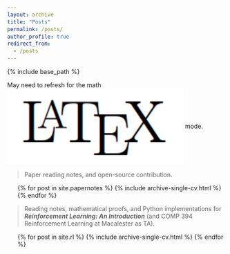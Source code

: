```yaml
---
layout: archive
title: "Posts"
permalink: /posts/
author_profile: true
redirect_from: 
  - /posts
---
```


{% include base_path %}

<p>May need to refresh for the math <img src="../images/latex.png" style="vertical-align:middle; display:inline;"/> mode.</p>

> Paper reading notes, and open-source contribution. 
  <ul>{% for post in site.papernotes %}
    {% include archive-single-cv.html %}
  {% endfor %}</ul>


> Reading notes, mathematical proofs, and Python implementations for ___Reinforcement Learning: An Introduction___ (and COMP 394 Reinforcement Learning at Macalester as TA).
  <ul>{% for post in site.rl %}
    {% include archive-single-cv.html %}
  {% endfor %}</ul>

